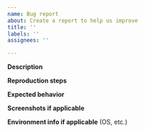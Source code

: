 ```yaml
---
name: Bug report
about: Create a report to help us improve
title: ''
labels: ''
assignees: ''

---
```


**Description**

**Reproduction steps**

**Expected behavior**

**Screenshots if applicable**

**Environment info if applicable** (OS, etc.)
